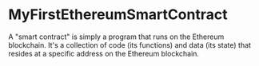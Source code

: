 # MyFirstEthereumSmartContract
A "smart contract" is simply a program that runs on the Ethereum blockchain. It's a collection of code (its functions) and data (its state) that resides at a specific address on the Ethereum blockchain.
